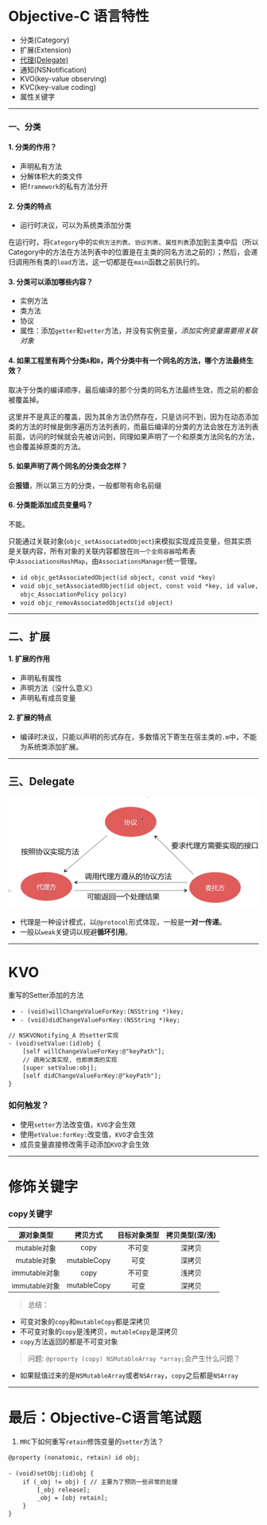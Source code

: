 # Objective-C 语言特性

- 分类(Category)
- 扩展(Extension)
- [代理(Delegate)](https://github.com/Germtao/Objective-C-knowledge/blob/master/Objective-C%E8%AF%AD%E8%A8%80%E7%89%B9%E6%80%A7/README.md#%E4%B8%89delegate)
- 通知(NSNotification)
- KVO(key-value observing)
- KVC(key-value coding)
- 属性关键字

---

### 一、分类

#### 1. 分类的作用？

- 声明私有方法
- 分解体积大的类文件
- 把`framework`的私有方法分开

#### 2. 分类的特点

- 运行时决议，可以为系统类添加分类

在运行时，将`Category`中的`实例方法列表`、`协议列表`、`属性列表`添加到主类中后（所以Category中的方法在方法列表中的位置是在主类的同名方法之前的）；然后，会递归调用所有类的`load`方法，这一切都是在`main`函数之前执行的。

#### 3. 分类可以添加哪些内容？

- 实例方法
- 类方法
- 协议
- 属性：添加`getter`和`setter`方法，并没有实例变量，*添加实例变量需要用关联对象*

#### 4. 如果工程里有两个分类`A`和`B`，两个分类中有一个同名的方法，哪个方法最终生效？

取决于分类的编译顺序，最后编译的那个分类的同名方法最终生效，而之前的都会被覆盖掉。

这里并不是真正的覆盖，因为其余方法仍然存在，只是访问不到，因为在动态添加类的方法的时候是倒序遍历方法列表的，而最后编译的分类的方法会放在方法列表前面，访问的时候就会先被访问到，同理如果声明了一个和原类方法同名的方法，也会覆盖掉原类的方法。

#### 5. 如果声明了两个同名的分类会怎样？

会**报错**，所以第三方的分类，一般都带有命名前缀

#### 6. 分类能添加成员变量吗？

不能。

只能通过关联对象(`objc_setAssociatedObject`)来模拟实现成员变量，但其实质是关联内容，所有对象的关联内容都放在`同一个全局容器`哈希表中:`AssociationsHashMap`，由`AssociationsManager`统一管理。

- `id objc_getAssociatedObject(id object, const void *key)`
- `void objc_setAssociatedObject(id object, const void *key, id value, objc_AssociationPolicy policy)`
- `void objc_removAssociatedObjects(id object)`

--- 

## 二、扩展

#### 1. 扩展的作用

- 声明私有属性
- 声明方法（没什么意义）
- 声明私有成员变量

#### 2. 扩展的特点

- 编译时决议，只能以声明的形式存在，多数情况下寄生在宿主类的`.m`中，不能为系统类添加扩展。

---

## 三、Delegate

![Delegate流程](https://github.com/Germtao/Objective-C-knowledge/blob/master/Objective-C%E8%AF%AD%E8%A8%80%E7%89%B9%E6%80%A7/img/Delegate.png)

- 代理是一种设计模式，以`@protocol`形式体现，一般是**一对一传递**。
- 一般以`weak`关键词以规避**循环引用**。

--- 

# KVO

重写的Setter添加的方法

- `- (void)willChangeValueForKey:(NSString *)key;`
- `- (void)didChangeValueForKey:(NSString *)key;`

```
// NSKVONotifying_A 的setter实现
- (void)setValue:(id)obj {
    [self willChangeValueForKey:@"keyPath"];
    // 调用父类实现, 也即原类的实现
    [super setValue:obj];
    [self didChangeValueForKey:@"keyPath"];
}

```

### 如何触发？

- 使用`setter`方法改变值，`KVO`才会生效
- 使用`etValue:forKey:`改变值，`KVO`才会生效
- 成员变量直接修改需手动添加`KVO`才会生效

--- 

# 修饰关键字

### copy关键字

源对象类型|拷贝方式|目标对象类型|拷贝类型(深/浅)
:---:|:---:|:---:|:---:
mutable对象|copy|不可变|深拷贝
mutable对象|mutableCopy|可变|深拷贝
immutable对象|copy|不可变|浅拷贝
immutable对象|mutableCopy|可变|深拷贝

> 总结：

- 可变对象的`copy`和`mutableCopy`都是深拷贝
- 不可变对象的`copy`是浅拷贝，`mutableCopy`是深拷贝
- `copy`方法返回的都是不可变对象

> 问题: `@property (copy) NSMutableArray *array;`会产生什么问题？

- 如果赋值过来的是`NSMutableArray`或者`NSArray`，`copy`之后都是`NSArray`

---

# 最后：Objective-C语言笔试题

1. `MRC`下如何重写`retain`修饰变量的`setter`方法？

```
@property (nonatomic, retain) id obj;

- (void)setObj:(id)obj {
    if (_obj != obj) { // 主要为了预防一些异常的处理
        [_obj release];
        _obj = [obj retain];
    }
}
```
